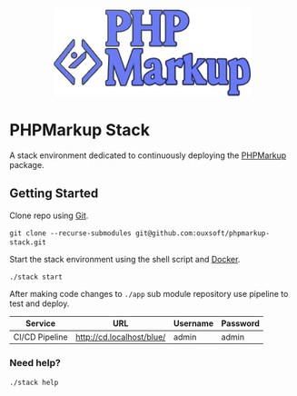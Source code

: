 <p align="center"><img src="https://github.com/Ouxsoft/phpmarkup/raw/master/docs/logo.jpg" width="350"></p>

# PHPMarkup Stack

A stack environment dedicated to continuously deploying the [PHPMarkup](https://github.com/Ouxsoft/phpmarkup) 
package.

## Getting Started

Clone repo using [Git](https://git-scm.com/downloads).
```shell script
git clone --recurse-submodules git@github.com:ouxsoft/phpmarkup-stack.git
```

Start the stack environment using the shell script and [Docker](https://www.docker.com/products/docker-desktop).
```shell script
./stack start
```

After making code changes to `./app` sub module repository use pipeline to test and deploy.

| Service | URL | Username | Password |
| --- | --- | --- | --- |
| CI/CD Pipeline | http://cd.localhost/blue/ | admin | admin |


### Need help?
```shell script
./stack help
```
